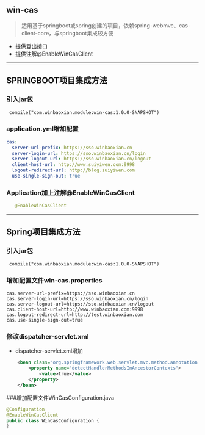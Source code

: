 ## win-cas
> 适用基于springboot或spring创建的项目，依赖spring-webmvc、cas-client-core，与springboot集成较方便

- 提供登出接口
- 提供注解@EnableWinCasClient

---
## SPRINGBOOT项目集成方法

### 引入jar包
```text
 compile("com.winbaoxian.module:win-cas:1.0.0-SNAPSHOT")
```

### application.yml增加配置
```yaml
cas:
  server-url-prefix: https://sso.winbaoxian.cn
  server-login-url: https://sso.winbaoxian.cn/login
  server-logout-url: https://sso.winbaoxian.cn/logout
  client-host-url: http://www.suiyiwen.com:9998
  logout-redirect-url: http://blog.suiyiwen.com
  use-single-sign-out: true
```

### Application加上注解@EnableWinCasClient
```java
   @EnableWinCasClient
```

---
## Spring项目集成方法
### 引入jar包
```text
 compile("com.winbaoxian.module:win-cas:1.0.0-SNAPSHOT")
```
    
### 增加配置文件win-cas.properties
```text
cas.server-url-prefix=https://sso.winbaoxian.cn
cas.server-login-url=https://sso.winbaoxian.cn/login
cas.server-logout-url=https://sso.winbaoxian.cn/logout
cas.client-host-url=http://www.winbaoxian.com:9998
cas.logout-redirect-url=http://test.winbaoxian.com
cas.use-single-sign-out=true
```

### 修改dispatcher-servlet.xml
- dispatcher-servlet.xml增加 
```xml
    <bean class="org.springframework.web.servlet.mvc.method.annotation.RequestMappingHandlerMapping">
        <property name="detectHandlerMethodsInAncestorContexts">
            <value>true</value>
        </property>
    </bean>
```

###增加配置文件WinCasConfiguration.java
```java
@Configuration
@EnableWinCasClient
public class WinCasConfiguration {
}
```
  